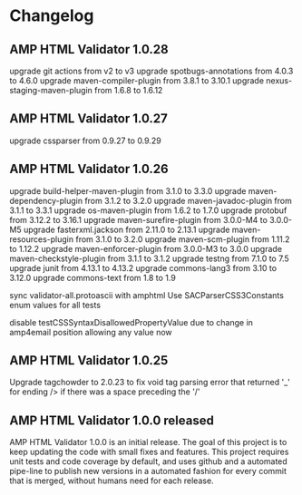 # Changelog

## AMP HTML Validator 1.0.28
upgrade git actions from v2 to v3
upgrade spotbugs-annotations from 4.0.3 to 4.6.0
upgrade maven-compiler-plugin from 3.8.1 to 3.10.1
upgrade nexus-staging-maven-plugin from 1.6.8 to 1.6.12

## AMP HTML Validator 1.0.27
upgrade cssparser from 0.9.27 to 0.9.29

## AMP HTML Validator 1.0.26

upgrade build-helper-maven-plugin from 3.1.0 to 3.3.0
upgrade maven-dependency-plugin from 3.1.2 to 3.2.0
upgrade maven-javadoc-plugin from 3.1.1 to 3.3.1
upgrade os-maven-plugin from 1.6.2 to 1.7.0
upgrade protobuf from 3.12.2 to 3.16.1
upgrade maven-surefire-plugin from 3.0.0-M4 to 3.0.0-M5
upgrade fasterxml.jackson from 2.11.0 to 2.13.1
upgrade maven-resources-plugin from 3.1.0 to 3.2.0
upgrade maven-scm-plugin from 1.11.2 to 1.12.2
upgrade maven-enforcer-plugin from 3.0.0-M3 to 3.0.0
upgrade maven-checkstyle-plugin from 3.1.1 to 3.1.2
upgrade testng from 7.1.0 to 7.5
upgrade junit from 4.13.1 to 4.13.2
upgrade commons-lang3 from 3.10 to 3.12.0
upgrade commons-text from 1.8 to 1.9

sync validator-all.protoascii with amphtml
Use SACParserCSS3Constants enum values for all tests

disable testCSSSyntaxDisallowedPropertyValue due to change in amp4email position allowing any value now

## AMP HTML Validator 1.0.25

Upgrade tagchowder to 2.0.23 to fix void tag parsing error that returned '_' for ending /> if there was a space preceding the '/'

## AMP HTML Validator 1.0.0 released

AMP HTML Validator 1.0.0 is an initial release. The goal of this project is to keep updating the code with small fixes and features. This project requires unit tests and code coverage by default, and uses github and a automated pipe-line to publish new versions in a automated fashion for every commit that is merged, without humans need for each release.
